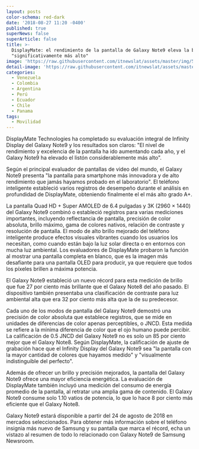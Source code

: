 ```yaml
---
layout: posts
color-schema: red-dark
date: '2018-08-27 11:20 -0400'
published: true
superNews: false
superArticle: false
title: >-
  DisplayMate: el rendimiento de la pantalla de Galaxy Note9 eleva la barra
  "significativamente más alto"
image: 'https://raw.githubusercontent.com/itnewslat/assets/master/img/540x320/S9p.jpg'
detail-image: 'https://raw.githubusercontent.com/itnewslat/assets/master/img/1024x680/S9g.jpg'
categories:
  - Venezuela
  - Colombia
  - Argentina
  - Perú
  - Ecuador
  - Chile
  - Panama
tags:
  - Movilidad
---
```

DisplayMate Technologies ha completado su evaluación integral de Infinity Display del Galaxy Note9 y los resultados son claros: "El nivel de rendimiento y excelencia de la pantalla ha ido aumentando cada año, y el Galaxy Note9 ha elevado el listón considerablemente más alto".

Según el principal evaluador de pantallas de video del mundo, el Galaxy Note9 presenta "la pantalla para smartphone más innovadora y de alto rendimiento que jamás hayamos probado en el laboratorio". El teléfono inteligente estableció varios registros de desempeño durante el análisis en profundidad de DisplayMate, obteniendo finalmente el el más alto grado A+.

La pantalla Quad HD + Super AMOLED de 6.4 pulgadas y 3K (2960 × 1440) del Galaxy Note9 combinó o estableció registros para varias mediciones importantes, incluyendo reflectancia de pantalla, precisión de color absoluta, brillo máximo, gama de colores nativos, relación de contraste y resolución de pantalla.
El modo de alto brillo mejorado del teléfono inteligente produce efectos visuales vibrantes cuando los usuarios los necesitan, como cuando están bajo la luz solar directa o en entornos con mucha luz ambiental. Los evaluadores de DisplayMate probaron la función al mostrar una pantalla completa en blanco, que es la imagen más desafiante para una pantalla OLED para producir, ya que requiere que todos los píxeles brillen a máxima potencia.

El Galaxy Note9 estableció un nuevo récord para esta medición de brillo que fue 27 por ciento más brillante que el Galaxy Note8 del año pasado. El dispositivo también presentaba una clasificación de contraste para luz ambiental alta que era 32 por ciento más alta que la de su predecesor.

Cada uno de los modos de pantalla del Galaxy Note9 demostró una precisión de color absoluta que establece registros, que se mide en unidades de diferencias de color apenas perceptibles, o JNCD. Esta medida se refiere a la mínima diferencia de color que el ojo humano puede percibir. La calificación de 0.5 JNCD del Galaxy Note9 no es solo un 85 por ciento mejor que el Galaxy Note8. Según DisplayMate, la calificación de ajuste de grabación hace que el Infinity Display del Galaxy Note9 sea "la pantalla con la mayor cantidad de colores que hayamos medido" y "visualmente indistinguible del perfecto".

Además de ofrecer un brillo y precisión mejorados, la pantalla del Galaxy Note9 ofrece una mayor eficiencia energética. La evaluación de DisplayMate también incluyó una medición del consumo de energía promedio de la pantalla, al retratar una amplia gama de contenido. El Galaxy Note9 consume solo 1.10 vatios de potencia, lo que lo hace 8 por ciento más eficiente que el Galaxy Note8.

Galaxy Note9 estará disponible a partir del 24 de agosto de 2018 en mercados seleccionados. Para obtener más información sobre el teléfono insignia más nuevo de Samsung y su pantalla que marca el récord, echa un vistazo al resumen de todo lo relacionado con Galaxy Note9 de Samsung Newsroom.